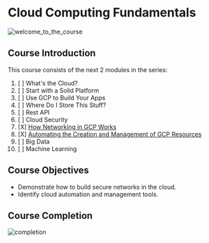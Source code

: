 # Cloud Computing Fundamentals

![welcome_to_the_course](https://media.discordapp.net/attachments/984655726406402088/985370433857683506/unknown.png?width=1246&height=701)

## Course Introduction

This course consists of the next 2 modules in the series:

1. [ ] What's the Cloud?
2. [ ] Start with a Solid Platform
3. [ ] Use GCP to Build Your Apps
4. [ ] Where Do I Store This Stuff?
5. [ ] Rest API
6. [ ] Cloud Security
7. [X] [How Networking in GCP Works](https://github.com/LimJY03/GoogleCloudSkillsBoost/blob/main/Google%20Cloud%20Computing%20Foundations/3.%20Networking%20and%20Security%20in%20Google%20Cloud/Module_07.md)
8. [X] [Automating the Creation and Management of GCP Resources](https://github.com/LimJY03/GoogleCloudSkillsBoost/blob/main/Google%20Cloud%20Computing%20Foundations/3.%20Networking%20and%20Security%20in%20Google%20Cloud/Module_08.md)
9. [ ] Big Data
10. [ ] Machine Learning

## Course Objectives

* Demonstrate how to build secure networks in the cloud.
* Identify cloud automation and management tools.

## Course Completion

![completion](https://media.discordapp.net/attachments/984655726406402088/985476007152742430/unknown.png?width=1252&height=701)
